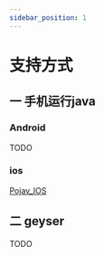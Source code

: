 ```yaml
---
sidebar_position: 1
---
```


# 支持方式

## 一 手机运行java

### Android

TODO

### ios

[Pojav_IOS](Pojav_iOS.md)

## 二 geyser

TODO